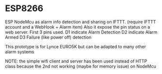 # ESP8266
ESP NodeMcu as alarm info detection and sharing on IFTTT. (require IFTTT account and a WebHook + Alarm item)
Also it expose the pin status on a web server. First 3 pins used.
D1 indicate Alarm Detection 
D2 indicate Alarm Armed
D3 Failure (like power off) detection

This prototype is for Lynce EURO5K but can be adapted to many other alarm systems

NOTE: the simple wifi client and server has been used instead of HTTP class because the 2nd not working (maybe for memory issue) on NodeMcu

